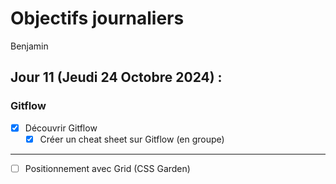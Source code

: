 # Objectifs journaliers

Benjamin

## Jour 11 (Jeudi 24 Octobre 2024) :

### Gitflow

- [x] Découvrir Gitflow
  - [x] Créer un cheat sheet sur Gitflow (en groupe)

---

- [ ] Positionnement avec Grid (CSS Garden)
